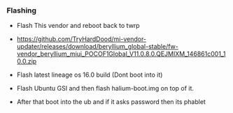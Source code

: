 ### Flashing
* Flash This vendor and reboot back to twrp 
* https://github.com/TryHardDood/mi-vendor-updater/releases/download/beryllium_global-stable/fw-vendor_beryllium_miui_POCOF1Global_V11.0.8.0.QEJMIXM_146861c001_10.0.zip

* Flash latest lineage os 16.0 build (Dont boot into it)

* Flash Ubuntu GSI and then flash halium-boot.img on top of it.
* After that boot into the ub and if it asks password then its phablet
